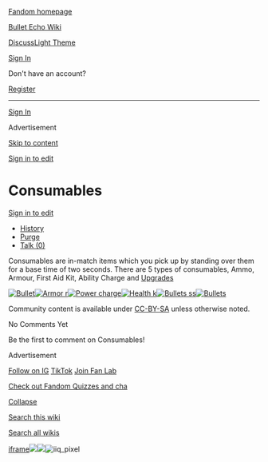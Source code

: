 [Fandom homepage](https://www.fandom.com/)

[Bullet Echo Wiki](https://bullet-echo.fandom.com/)

[Discuss](https://bullet-echo.fandom.com/f "Discuss")[Light Theme](https://bullet-echo.fandom.com/wiki/Consumables# "Light Theme")

[Sign In](https://auth.fandom.com/signin?source=mw&redirect=https%3A%2F%2Fbullet-echo.fandom.com%2Fwiki%2FConsumables)

Don't have an account?

[Register](https://auth.fandom.com/register?source=mw&redirect=https%3A%2F%2Fbullet-echo.fandom.com%2Fwiki%2FConsumables)

* * *

[Sign In](https://auth.fandom.com/signin?source=mw&redirect=https%3A%2F%2Fbullet-echo.fandom.com%2Fwiki%2FConsumables)

Advertisement

[Skip to content](https://bullet-echo.fandom.com/wiki/Consumables#page-header)

[Sign in to edit](https://auth.fandom.com/signin?redirect=https%3A%2F%2Fbullet-echo.fandom.com%2Fwiki%2FConsumables%3Fveaction%3Dedit&uselang=en)

# Consumables

[Sign in to edit](https://auth.fandom.com/signin?redirect=https%3A%2F%2Fbullet-echo.fandom.com%2Fwiki%2FConsumables%3Fveaction%3Dedit&uselang=en)

- [History](https://bullet-echo.fandom.com/wiki/Consumables?action=history)
- [Purge](https://bullet-echo.fandom.com/wiki/Consumables?action=purge)
- [Talk (0)](https://bullet-echo.fandom.com/wiki/Talk:Consumables?action=edit&redlink=1)

Consumables are in-match items which you pick up by standing over them for a base time of two seconds. There are 5 types of consumables, Ammo, Armour, First Aid Kit, Ability Charge and [Upgrades](https://bullet-echo.fandom.com/wiki/Upgrades "Upgrades")

[![Bullet](https://static.wikia.nocookie.net/bullet-echo/images/7/7a/Bullet.png/revision/latest?cb=20240909092343)](https://static.wikia.nocookie.net/bullet-echo/images/7/7a/Bullet.png/revision/latest?cb=20240909092343)[![Armor r](https://static.wikia.nocookie.net/bullet-echo/images/2/25/Armor_r.png/revision/latest?cb=20240909092457)](https://static.wikia.nocookie.net/bullet-echo/images/2/25/Armor_r.png/revision/latest?cb=20240909092457)[![Power charge](https://static.wikia.nocookie.net/bullet-echo/images/a/af/Power_charge.png/revision/latest?cb=20240909092344)](https://static.wikia.nocookie.net/bullet-echo/images/a/af/Power_charge.png/revision/latest?cb=20240909092344)[![Health k](https://static.wikia.nocookie.net/bullet-echo/images/b/b2/Health_k.png/revision/latest?cb=20240909092458)](https://static.wikia.nocookie.net/bullet-echo/images/b/b2/Health_k.png/revision/latest?cb=20240909092458)[![Bullets ss](https://static.wikia.nocookie.net/bullet-echo/images/0/0a/Bullets_ss.png/revision/latest?cb=20240909092458)](https://static.wikia.nocookie.net/bullet-echo/images/0/0a/Bullets_ss.png/revision/latest?cb=20240909092458)[![Bullets](https://static.wikia.nocookie.net/bullet-echo/images/c/c3/Bullets.png/revision/latest?cb=20240909092344)](https://static.wikia.nocookie.net/bullet-echo/images/c/c3/Bullets.png/revision/latest?cb=20240909092344)

Community content is available under [CC-BY-SA](https://www.fandom.com/licensing) unless otherwise noted.

No Comments Yet

Be the first to comment on Consumables!

Advertisement

[Follow on IG](https://bit.ly/FandomIG) [TikTok](https://bit.ly/TikTokFandom) [Join Fan Lab](https://bit.ly/FanLabWikiBar)

[Check out Fandom Quizzes and cha](https://bit.ly/WBTrivia2)

[Collapse](https://bullet-echo.fandom.com/wiki/Consumables# "Collapse")

[Search this wiki](https://bullet-echo.fandom.com/wiki/Special:Search?scope=internal&query=&h=1&isFromHighlightActions=on)

[Search all wikis](https://bullet-echo.fandom.com/wiki/Special:Search?scope=cross-wiki&query=&h=1&isFromHighlightActions=on)

[iframe](https://www.fandom.com/silver-surfer.html)![](https://idsync.rlcdn.com/712315.gif?partner_uid=0a6d0c03-6399-45d7-9031-2b2f8a162e06)![](https://pixel.tapad.com/idsync/ex/receive?partner_id=3442&partner_device_id=0a6d0c03-6399-45d7-9031-2b2f8a162e06&partner_url=https://services.fandom.com/identity-storage/external/experian/receiveid/bac902b6-34ce-421a-9840-faeac1f8c431?id=${TA_DEVICE_ID}&partner=TAPAD)![iiq_pixel](https://sync.intentiq.com/profiles_engine/ProfilesEngineServlet?at=20&mi=10&secure=1&dpi=1187275693&iiqidtype=2&iiqpcid=1466bf42-ddfd-6630-c0c8-61cc0a31eb9e&iiqpciddate=1745205130140&tsrnd=516_1745205130161&vrref=fandom.com&jsver=6.07&dw=1280&dh=1024&dpr=1&lan=en-US&testPercentage=97&testGroup=A&uh=%7B%220%22%3A%22%5C%22Google%20Chrome%5C%22%3Bv%3D%5C%22135%5C%22%2C%20%5C%22Not-A.Brand%5C%22%3Bv%3D%5C%228%5C%22%2C%20%5C%22Chromium%5C%22%3Bv%3D%5C%22135%5C%22%22%2C%221%22%3A%22%3F0%22%2C%222%22%3A%22%5C%22Linux%20x86_64%5C%22%22%2C%223%22%3A%22%5C%22x86%5C%22%22%2C%224%22%3A%22%5C%2264%5C%22%22%2C%226%22%3A%22%5C%226.6.72%5C%22%22%2C%227%22%3A%22%3F0%22%2C%228%22%3A%22%5C%22Google%20Chrome%5C%22%3Bv%3D%5C%22135.0.7049.95%5C%22%2C%20%5C%22Not-A.Brand%5C%22%3Bv%3D%5C%228.0.0.0%5C%22%2C%20%5C%22Chromium%5C%22%3Bv%3D%5C%22135.0.7049.95%5C%22%22%7D&gdpr=0)